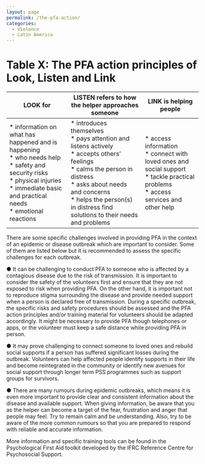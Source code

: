 ```yaml
---
layout: page
permalink: /the-pfa-action/
categories:
  - Violence
  - Latin America
---
```


# Table X: The PFA action principles of Look, Listen and Link

| **LOOK** for          | **LISTEN** refers to how the helper approaches someone | **LINK** is   helping people |
| --------------------- | ------------------------------------------------------ | -----------------------------|
| * information on what has happened and is happening<br> * who needs help<br> * safety and security risks<br>  * physical injuries<br> * immediate basic and   practical needs<br>  * emotional reactions | * introduces themselves<br> * pays attention and listens actively<br> * accepts others’ feelings<br> * calms the person in distress<br>  * asks about needs and concerns<br>  * helps the person(s) in distress find solutions to their needs and problems | * access information<br> *  connect with loved ones and social support<br>  * tackle practical problems<br>  * access services and other help |

There are some specific challenges involved in providing PFA in the context of an epidemic or disease outbreak which are important to consider. Some of them are listed below but it is recommended to assess the specific challenges for each outbreak.

 

●       It can be challenging to conduct PFA to someone who is affected by a contagious disease due to the risk of transmission. It is important to consider the safety of the volunteers first and ensure that they are not exposed to risk when providing PFA. On the other hand, it is important not to reproduce stigma surrounding the disease and provide needed support when a person is declared free of transmission. During a specific outbreak, the specific risks and safety procedures should be assessed and the PFA action principles and/or training material for volunteers should be adapted accordingly. It might be necessary to provide PFA though telephones or apps, or the volunteer must keep a safe distance while providing PFA in person.

●       It may prove challenging to connect someone to loved ones and rebuild social supports if a person has suffered significant losses during the outbreak. Volunteers can help affected people identify supports in their life and become reintegrated in the community or identify new avenues for social support through longer term PSS programmes such as support groups for survivors.  

●       There are many rumours during epidemic outbreaks, which means it is even more important to provide clear and consistent information about the disease and available support. When giving information, be aware that you as the helper can become a target of the fear, frustration and anger that people may feel. Try to remain calm and be understanding. Also, try to be aware of the more common rumours so that you are prepared to respond with reliable and accurate information.

 

More information and specific training tools can be found in the Psychological First Aid toolkit developed by the IFRC Reference Centre for Psychosocial Support.